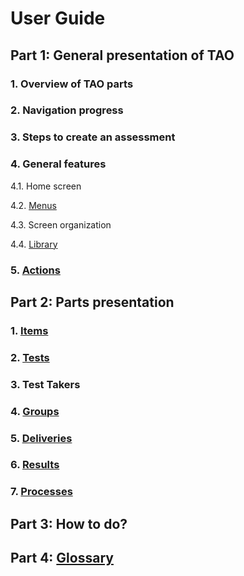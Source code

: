 <!--
created_at: '2011-03-09 16:53:08'
updated_at: '2013-03-13 13:13:17'
authors:
    - 'Jérôme Bogaerts'
tags:
    - Wiki
-->



User Guide
==========

Part 1: General presentation of TAO
-----------------------------------

### 1. Overview of TAO parts

### 2. Navigation progress

### 3. Steps to create an assessment

### 4. General features

4.1. Home screen<br/>

4.2. [Menus](../general-features/menus.md)<br/>

4.3. Screen organization<br/>

4.4. [Library](../general-features/library.md)

### 5. [Actions](../user-guide/actions.md)

Part 2: Parts presentation
--------------------------

### 1. [Items](../user-guide/items.md)

### 2. [Tests](../user-guide/tests.md)

### 3. Test Takers

### 4. [Groups](../user-guide/groups.md)

### 5. [Deliveries](../user-guide/deliveries.md)

### 6. [Results](../user-guide/results.md)

### 7. [Processes](../user-guide/processes.md)

Part 3: How to do?
----------------------

Part 4: [Glossary](../user-guide/glossary.md)
--------------------

